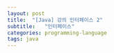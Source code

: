 ```yaml
---
layout: post
title:  "[Java] 강의 인터페이스 2"
subtitle:   "인터페이스"
categories: programming-language
tags: java
---
```


